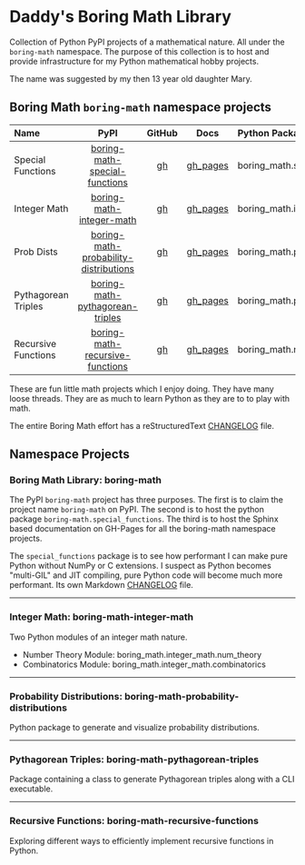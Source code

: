 # Daddy's Boring Math Library

Collection of Python PyPI projects of a mathematical nature. All under
the `boring-math` namespace. The purpose of this collection is to host and
provide infrastructure for my Python mathematical hobby projects.

The name was suggested by my then 13 year old daughter Mary.

## Boring Math `boring-math` namespace projects

| Name | PyPI | GitHub | Docs | Python Package |
|:---- |:----:|:------:|:----:|:-------------- |
| Special Functions | [boring-math-special-functions][100] | [gh][200] | [gh_pages][300] | boring_math.special_functions |
| Integer Math | [boring-math-integer-math][101] | [gh][201] | [gh_pages][301] | boring_math.integer_math |
| Prob Dists | [boring-math-probability-distributions][102] | [gh][202] | [gh_pages][302] | boring_math.probability_distributions |
| Pythagorean Triples | [boring-math-pythagorean-triples][103] | [gh][203] | [gh_pages][303] | boring_math.pythagorean_triples |
| Recursive Functions | [boring-math-recursive-functions][104] | [gh][204] | [gh_pages][304] | boring_math.recursive_functions |

These are fun little math projects which I enjoy doing. They have many
loose threads. They are as much to learn Python as they are to to play
with math.

The entire Boring Math effort has a reStructuredText [CHANGELOG][10] file.

## Namespace Projects

### Boring Math Library: boring-math

The PyPI `boring-math` project has three purposes. The first is to claim
the project name `boring-math` on PyPI. The second is to host the python
package `boring-math.special_functions`. The third is to host the Sphinx
based documentation on GH-Pages for all the boring-math namespace projects.

The `special_functions` package is to see how performant I can make
pure Python without NumPy or C extensions. I suspect as Python becomes
"multi-GIL" and JIT compiling, pure Python code will become much more
performant. Its own Markdown [CHANGELOG](11) file.

______________________________________________________________________

### Integer Math: boring-math-integer-math

Two Python modules of an integer math nature.

- Number Theory Module: boring_math.integer_math.num_theory
- Combinatorics Module: boring_math.integer_math.combinatorics

______________________________________________________________________

### Probability Distributions: boring-math-probability-distributions

Python package to generate and visualize probability distributions.

______________________________________________________________________

### Pythagorean Triples: boring-math-pythagorean-triples

Package containing a class to generate Pythagorean triples along
with a CLI executable.

______________________________________________________________________

### Recursive Functions: boring-math-recursive-functions

Exploring different ways to efficiently implement recursive functions
in Python.

[10]: https://github.com/grscheller/boring-math/blob/main/CHANGELOG.rst
[11]: https://github.com/grscheller/boring-math/blob/main/CHANGELOG.md
[100]: https://pypi.org/project/boring-math/
[101]: https://pypi.org/project/boring-math-integer-math/
[102]: https://pypi.org/project/boring-math-probability-distributions/
[103]: https://pypi.org/project/boring-math-pythagorean-triples/
[104]: https://pypi.org/project/boring-math-recursive-functions/
[200]: https://github.com/grscheller/boring-math
[201]: https://github.com/grscheller/boring-math-integer-math
[202]: https://github.com/grscheller/boring-math-probability-distributions
[203]: https://github.com/grscheller/boring-math-pythagorean-triples
[204]: https://github.com/grscheller/boring-math-recursive-functions
[300]: https://grscheller.github.io/boring-math/special-functions/development/build/html
[301]: https://grscheller.github.io/boring-math/integer-math/development/build/html
[302]: https://grscheller.github.io/boring-math/probability-distributions/development/build/html
[303]: https://grscheller.github.io/boring-math/pythagorean-triples/development/build/html
[304]: https://grscheller.github.io/boring-math/recursive-functions/development/build/html
